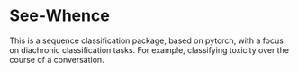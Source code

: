 # See-Whence

This is a sequence classification package, based on pytorch, with a focus on diachronic classification tasks. For example, classifying toxicity over the course of a conversation.
